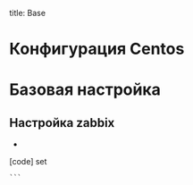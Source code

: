 title: Base

# Конфигурация Centos

# Базовая настройка


## Настройка zabbix

* ```bash
[code]
	set 
	
	```

